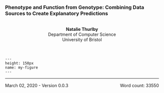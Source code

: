 
### Phenotype and Function from Genotype: Combining Data Sources to Create Explanatory Predictions

<!--Note 1: In Jupyter book, markdown doesn't work inside html (e.g. for centering), so doing some formatting html just for this page-->
<!--Note 2: <center> tags and floating doesn't work as expecting when converting to PDF, so using text-align as a workaround-->
<!-- Note 3: indenting stuff runs the risk of coming out as an indented code bloock-->

<br>

<div  style="text-align: center">
<b>Natalie Thurlby</b><br>
Department of Computer Science<br>
University of Bristol<br>
<br><br>
</div>

```{figure} ../images/bristol-crest.png
---
height: 150px
name: my-figure
---
```
---

<div style ="text-align: center:>

A dissertation submitted to the University of Bristol in accordance with the requirements of the degree of Doctor of Philosophy (PhD) in the Faculty of Engineering.
<br>
</div>

<!--TODO: check word count-->
<div class = "bottom_first_page">
March 02, 2020 - Version 0.0.3
<span style="float: right;">Word count: 33550</span>
</div>

